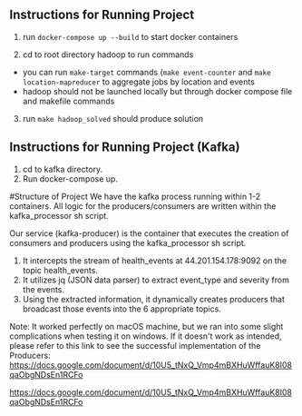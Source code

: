 
## Instructions for Running Project ##

1. run `docker-compose up --build` to start docker containers

2. cd to root directory hadoop to run commands
- you can run `make-target` commands (`make event-counter` and `make location-mapreducer` to aggregate jobs by location and events 
- hadoop should not be launched locally but through docker compose file and makefile commands

3. run `make hadoop_solved` should produce solution



## Instructions for Running Project (Kafka) ##
1. cd to kafka directory.
2. Run docker-compose up. 

#Structure of Project
We have the kafka process running within 1-2 containers.
All logic for the producers/consumers are written within the kafka_processor sh script.

Our service (kafka-producer) is the container that executes the creation of consumers and producers using the kafka_processor sh script.
  1. It intercepts the stream of health_events at 44.201.154.178:9092 on the topic health_events.
  2. It utilizes jq (JSON data parser) to extract event_type and severity from the events.
  3. Using the extracted information, it dynamically creates producers that broadcast those events into the 6 appropriate topics.
     
Note: It worked perfectly on macOS machine, but we ran into some slight complications when testing it on windows.
If it doesn't work as intended, please refer to this link to see the successful implementation of the Producers:
https://docs.google.com/document/d/10U5_tNxQ_Vmp4mBXHuWffauK8I08qaObgNDsEn1RCFo

[https://docs.google.com/document/d/10U5_tNxQ_Vmp4mBXHuWffauK8I08qaObgNDsEn1RCFo
](url)
